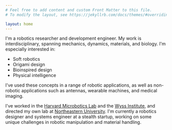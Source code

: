 ```yaml
---
# Feel free to add content and custom Front Matter to this file.
# To modify the layout, see https://jekyllrb.com/docs/themes/#overriding-theme-defaults

layout: home
---
```

I'm a robotics researcher and development engineer. My work is interdisciplinary, spanning mechanics, dynamics, materials, and biology. I'm especially interested in:
* Soft robotics
* Origami design
* Bioinspired design
* Physical intelligence

I've used these concepts in a range of robotic applications, as well as non-robotic applications such as antennas, wearable machines, and medical imaging.

I've worked in the [Harvard Microbotics Lab](https://www.micro.seas.harvard.edu/) and the [Wyss Institute](https://wyss.harvard.edu/), and directed my own lab at [Northeastern University](https://robotics.northeastern.edu/). I'm currently a robotics designer and systems engineer at a stealth startup, working on some unique challenges in robotic manipulation and material handling.